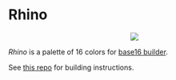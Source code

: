 Rhino
=======

<p align="center">
    <img src="./palette.png">
</p>

*Rhino* is a palette of 16 colors for [base16 builder](https://github.com/chriskempson/base16).

See [this repo](https://github.com/chriskempson/base16-builder-php) for building instructions.

